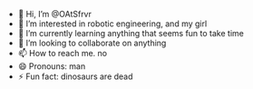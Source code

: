 - 👋 Hi, I’m @OAtSfrvr
- 👀 I’m interested in robotic engineering, and my girl
- 🌱 I’m currently learning anything that seems fun to take time
- 💞️ I’m looking to collaborate on anything
- 📫 How to reach me. no
- 😄 Pronouns: man
- ⚡ Fun fact: dinosaurs are dead

<!---
OAtSfrvr/OAtSfrvr is a ✨ special ✨ repository because its `README.md` (this file) appears on your GitHub profile.
You can click the Preview link to take a look at your changes.
--->
